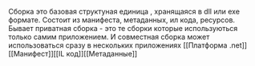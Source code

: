 Сборка это базовая структуная единица , хранящаяся в dll или exe формате.
Состоит из манифеста, метаданных, ил кода, ресурсов. Бывает приватная сборка - это те сборки которые используються только самим приложением.
И совместная сборка может использоваться сразу в нескольких приложениях 
[[Платформа .net]][[Манифест]][[IL код]][[Метаданные]]
